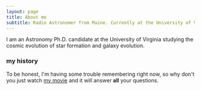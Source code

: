 ```yaml
---
layout: page
title: About me
subtitle: Radio Astronomer from Maine. Currently at the University of Virginia.
---
```


I am an Astronomy Ph.D. candidate at the University of Virginia studying the cosmic evolution of star formation and galaxy evolution. 

### my history

To be honest, I'm having some trouble remembering right now, so why don't you just watch [my movie](http://en.wikipedia.org/wiki/The_Princess_Bride_%28film%29) and it will answer **all** your questions.
